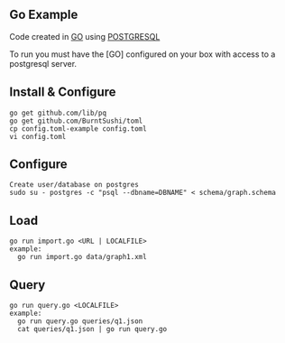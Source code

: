 ## Go Example

Code created in [GO](https://golang.org) using [POSTGRESQL](https://www.postgresql.org/)

To run you must have the [GO] configured on your box with access to a postgresql server.

## Install & Configure
    go get github.com/lib/pq
    go get github.com/BurntSushi/toml
    cp config.toml-example config.toml
    vi config.toml

## Configure
    Create user/database on postgres
    sudo su - postgres -c "psql --dbname=DBNAME" < schema/graph.schema

## Load
    go run import.go <URL | LOCALFILE>
    example:
      go run import.go data/graph1.xml

## Query
    go run query.go <LOCALFILE>
    example:
      go run query.go queries/q1.json
      cat queries/q1.json | go run query.go
